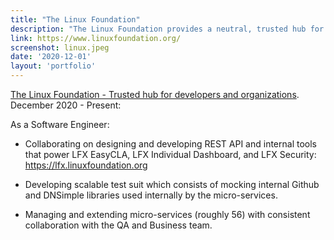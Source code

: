 ```yaml
---
title: "The Linux Foundation"
description: "The Linux Foundation provides a neutral, trusted hub for developers and organizations to code, manage, and scale open technology projects and ecosystems."
link: https://www.linuxfoundation.org/
screenshot: linux.jpeg
date: '2020-12-01'
layout: 'portfolio'
---
```


[The Linux Foundation - Trusted hub for developers and organizations](https://www.linuxfoundation.org). December 2020 - Present:

As a Software Engineer:
- Collaborating on designing and developing REST API and internal tools that power LFX EasyCLA, LFX Individual Dashboard, and LFX Security: https://lfx.linuxfoundation.org

- Developing scalable test suit which consists of mocking internal Github and DNSimple libraries used internally by the micro-services.

- Managing and extending micro-services (roughly 56) with consistent collaboration with the QA and Business team.
